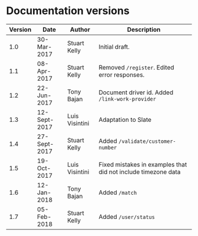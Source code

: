 # Documentation versions

Version | Date | Author | Description
------- | ---- | ------ | -----------
1.0 | 30-Mar-2017 | Stuart Kelly | Initial draft.
1.1 | 08-Apr-2017 | Stuart Kelly | Removed ``/register``. Edited error responses.
1.2 | 22-Jun-2017 | Tony Bajan |  Document driver id. Added ``/link-work-provider``
1.3 | 12-Sept-2017 | Luis Visintini | Adaptation to Slate
1.4 | 27-Sept-2017 | Stuart Kelly | Added ``/validate/customer-number``
1.5 | 19-Oct-2017 | Luis Visintini | Fixed mistakes in examples that did not include timezone data
1.6 | 12-Jan-2018 | Tony Bajan | Added ``/match``
1.7 | 05-Feb-2018 | Stuart Kelly | Added ``/user/status``
